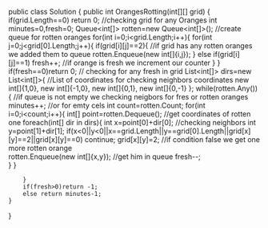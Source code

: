 public class Solution {
   public int OrangesRotting(int[][] grid) {
        if(grid.Length==0) return 0;                //checking grid for any Oranges
        int minutes=0,fresh=0;
        Queue<int[]> rotten=new Queue<int[]>();     //create queue for rotten oranges
        for(int i=0;i<grid.Length;i++){
            for(int j=0;j<grid[0].Length;j++){
                if(grid[i][j]==2){                  //if grid has any rotten oranges we added them to queue
                    rotten.Enqueue(new int[]{i,j});
                }
                else if(grid[i][j]==1) fresh++;      //if orange is fresh we increment our counter
            }
        }
        if(fresh==0)return 0;                        // checking for any fresh in grid 
        List<int[]> dirs=new List<int[]>{            //List of coordinates for checking neighbors coordinates 
            new int[]{1,0},
            new int[]{-1,0},
            new int[]{0,1},
            new int[]{0,-1}
        };
        while(rotten.Any()){                         //if queue is not empty we checking neigbors for fres or rotten oranges   
            minutes++;                               //or for emty cels
            int count=rotten.Count;
            for(int i=0;i<count;i++){
                int[] point=rotten.Dequeue();         //get coordinates of rotten one
                foreach(int[] dir in dirs){
                    int x=point[0]+dir[0];            //checking neighbors
                    int y=point[1]+dir[1];
                    if(x<0||y<0||x==grid.Length||y==grid[0].Length||grid[x][y]==2||grid[x][y]==0) continue;
                    grid[x][y]=2;                     //if condition false we get one more rotten orange    
                    rotten.Enqueue(new int[]{x,y});   //get him in queue
                    fresh--;                          
                }
            }
            
        }
        if(fresh>0)return -1;
        else return minutes-1;
    }
}
